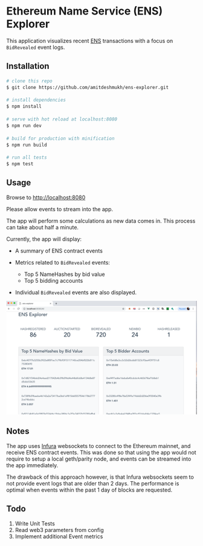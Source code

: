 # Ethereum Name Service (ENS) Explorer

This application visualizes recent [ENS](https://ens.domains/) transactions with a focus on `BidRevealed` event logs.

## Installation

```bash
# clone this repo
$ git clone https://github.com/amitdeshmukh/ens-explorer.git

# install dependencies
$ npm install

# serve with hot reload at localhost:8080
$ npm run dev

# build for production with minification
$ npm run build

# run all tests
$ npm test
```

## Usage

Browse to [http://localhost:8080](http://localhost:8080)

Please allow events to stream into the app.

The app will perform some calculations as new data comes in. This process can take about half a minute.

Currently, the app will display:
- A summary of ENS contract events

- Metrics related to `BidRevealed` events:
  - Top 5 NameHashes by bid value
  - Top 5 bidding accounts

- Individual `BidRevealed` events are also displayed.


[![Demo](src/assets/ens-explorer.png)](src/assets/ens-explorer-video.mov)

## Notes

The app uses [Infura](https://infura.io/) websockets to connect to the Ethereum mainnet, and receive ENS contract events. This was done so that using the app would not require to setup a  local geth/parity node, and events can be streamed into the app immediately.

The drawback of this approach however, is that Infura websockets seem to not provide event logs that are older than 2 days. The performance is optimal when events within the past 1 day of blocks are requested.

## Todo

1. Write Unit Tests
2. Read web3 parameters from config
3. Implement additional Event metrics
